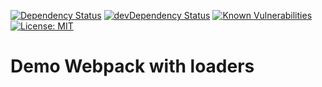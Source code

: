 
[![Dependency Status](https://david-dm.org/htr3n/webpack-with-loaders.svg?theme=shields.io)](https://david-dm.org/htr3n/webpack-with-loaders)
[![devDependency Status](https://david-dm.org/htr3n/webpack-with-loaders/dev-status.svg?theme=shields.io)](https://david-dm.org/htr3n/webpack-with-loaders#info=devDependencies)
[![Known Vulnerabilities](https://snyk.io/test/github/htr3n/webpack-with-loaders/badge.svg?targetFile=package.json)](https://snyk.io/test/github/htr3n/webpack-with-loaders?targetFile=package.json)
[![License: MIT](https://img.shields.io/badge/License-MIT-blue.svg)](https://opensource.org/licenses/MIT)
# Demo Webpack with loaders
